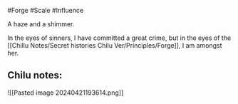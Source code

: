 #Forge #Scale #Influence 

A haze and a shimmer.

In the eyes of sinners, I have committed a great crime, but in the eyes of the [[Chillu Notes/Secret histories Chilu Ver/Principles/Forge]], I am amongst her.

Chilu notes:
-  

![[Pasted image 20240421193614.png]]
